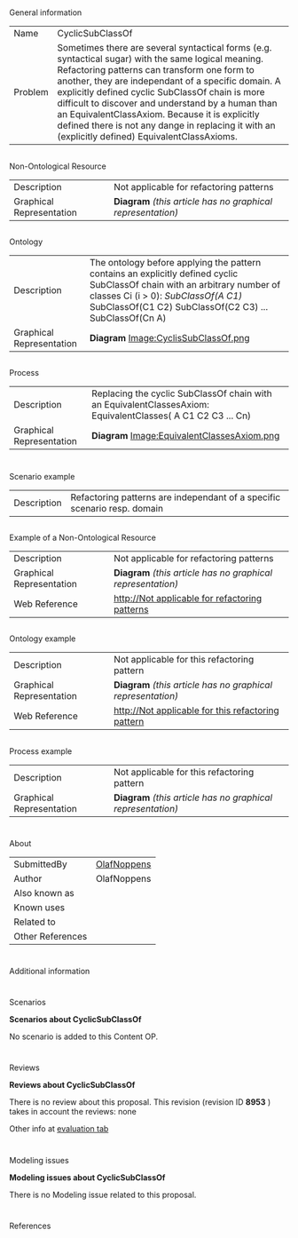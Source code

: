 # 

 General information




|  |  |
| --- | --- |
|  Name  |  CyclicSubClassOf  |
|  Problem  |  Sometimes there are several syntactical forms (e.g. syntactical sugar) with the same logical meaning. Refactoring patterns can transform one form to another, they are independant of a specific domain.  A explicitly defined cyclic SubClassOf chain is more difficult to discover and understand by a human than an EquivalentClassAxiom. Because it is explicitly defined there is not any dange in replacing it with an (explicitly defined) EquivalentClassAxioms.  |



  





## 

 Non-Ontological Resource




|  |  |
| --- | --- |
|  Description  |  Not applicable for refactoring patterns  |
|  Graphical Representation  | __Diagram__ _(this article has no graphical representation)_  |



  





## 

 Ontology




|  |  |
| --- | --- |
|  Description  |  The ontology before applying the pattern contains an explicitly defined cyclic SubClassOf chain with an arbitrary number of classes Ci (i > 0): _SubClassOf(A C1)_  SubClassOf(C1 C2)  SubClassOf(C2 C3)  ...  SubClassOf(Cn A)  |
|  Graphical Representation  | __Diagram__ [Image:CyclisSubClassOf.png](../Image/CyclisSubClassOf.png "Image:CyclisSubClassOf.png") |



  





## 

 Process




|  |  |
| --- | --- |
|  Description  |  Replacing the cyclic SubClassOf chain with an EquivalentClassesAxiom:  EquivalentClasses( A C1 C2 C3 ... Cn)  |
|  Graphical Representation  | __Diagram__ [Image:EquivalentClassesAxiom.png](../Image/EquivalentClassesAxiom.png "Image:EquivalentClassesAxiom.png") |



  





# 

 Scenario example




|  |  |
| --- | --- |
|  Description  |  Refactoring patterns are independant of a specific scenario resp. domain  |



  





## 

 Example of a Non-Ontological Resource




|  |  |
| --- | --- |
|  Description  |  Not applicable for refactoring patterns  |
|  Graphical Representation  | __Diagram__ _(this article has no graphical representation)_  |
|  Web Reference  | [http://Not applicable for refactoring patterns](http://Not%20applicable%20for%20refactoring%20patterns "http://Not%20applicable%20for%20refactoring%20patterns")  |



  





## 

 Ontology example




|  |  |
| --- | --- |
|  Description  |  Not applicable for this refactoring pattern  |
|  Graphical Representation  | __Diagram__ _(this article has no graphical representation)_  |
|  Web Reference  | [http://Not applicable for this refactoring pattern](http://Not%20applicable%20for%20this%20refactoring%20pattern "http://Not%20applicable%20for%20this%20refactoring%20pattern")  |



  





## 

 Process example




|  |  |
| --- | --- |
|  Description  |  Not applicable for this refactoring pattern  |
|  Graphical Representation  | __Diagram__ _(this article has no graphical representation)_  |



  





# 

 About




|  |  |
| --- | --- |
|  SubmittedBy  | [OlafNoppens](../User/OlafNoppens "User:OlafNoppens")  |
|  Author  |  OlafNoppens  |
|  Also known as  |  |
|  Known uses  |  |
|  Related to  |  |
|  Other References  |  |



# 

 Additional information



# 

 Scenarios




__Scenarios about CyclicSubClassOf__ 


 No scenario is added to this Content OP.
 




# 

 Reviews




__Reviews about CyclicSubClassOf__ 


 There is no review about this proposal.
This revision (revision ID
 __8953__ 
 ) takes in account the reviews: none
 



 Other info at
 [evaluation tab](http://ontologydesignpatterns.org/wiki/index.php?title=Submissions:CyclicSubClassOf&action=evaluation "http://ontologydesignpatterns.org/wiki/index.php?title=Submissions:CyclicSubClassOf&action=evaluation") 





  





# 

 Modeling issues




__Modeling issues about CyclicSubClassOf__ 


 There is no Modeling issue related to this proposal.
 




  





# 

 References